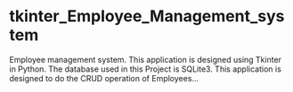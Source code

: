 # tkinter_Employee_Management_system

Employee management system.
This application is designed using Tkinter in Python.
The database used in this Project is SQLite3.
This application is designed to do the CRUD operation of Employees...

